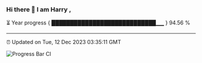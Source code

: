 ### Hi there 👋 I am Harry , 

⏳ Year progress { ████████████████████████████▁▁ } 94.56 %

---

⏰ Updated on Tue, 12 Dec 2023 03:35:11 GMT

![Progress Bar CI](https://github.com/duykhang68/duykhang68/workflows/Progress%20Bar%20CI/badge.svg)
